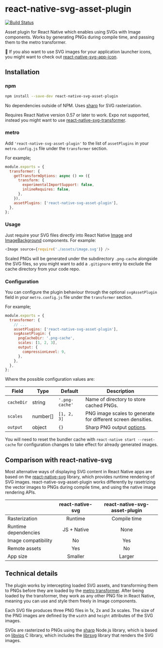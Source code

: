 # react-native-svg-asset-plugin

[![Build Status](https://travis-ci.org/aeirola/react-native-svg-asset-plugin.svg?branch=master)](https://travis-ci.org/aeirola/react-native-svg-asset-plugin)

Asset plugin for React Native which enables using SVGs with Image components. Works by generating PNGs during compile time, and passing them to the metro transformer.

:iphone: If you also want to use SVG images for your application launcher icons, you might want to check out [react-native-svg-app-icon](https://github.com/aeirola/react-native-svg-app-icon).

## Installation

### npm

```bash
npm install --save-dev react-native-svg-asset-plugin
```

No dependencies outside of NPM. Uses [sharp](https://github.com/lovell/sharp) for SVG rasterization.

Requires React Native version 0.57 or later to work. Expo not supported, instead you might want to use [react-native-svg-transformer](https://github.com/kristerkari/react-native-svg-transformer).

### metro

Add `'react-native-svg-asset-plugin'` to the list of `assetPlugins` in your `metro.config.js` file under the `transformer` section.

For example;

```javascript
module.exports = {
  transformer: {
    getTransformOptions: async () => ({
      transform: {
        experimentalImportSupport: false,
        inlineRequires: false,
      },
    }),
    assetPlugins: ['react-native-svg-asset-plugin'],
  },
};
```

### Usage

Just require your SVG files directly into React Native [Image](https://facebook.github.io/react-native/docs/image) and [ImageBackground](https://facebook.github.io/react-native/docs/imagebackground) components. For example:

```javascript
<Image source={require('./assets/image.svg')} />
```

Scaled PNGs will be generated under the subdirectory `.png-cache` alongside the SVG files, so you might want to add a `.gitignore` entry to exclude the cache directory from your code repo.


### Configuration

You can configure the plugin behaviour through the optional `svgAssetPlugin` field in your `metro.config.js` file under the `transformer` section.

For example;

```javascript
module.exports = {
  transformer: {
    // ...
    assetPlugins: ['react-native-svg-asset-plugin'],
    svgAssetPlugin: {
      pngCacheDir: '.png-cache',
      scales: [1, 2, 3],
      output: {
        compressionLevel: 9,
      },
    },
  },
};
```

Where the possible configuration values are:

| Field      | Type     | Default        | Description                       |
|------------|----------|----------------|-----------------------------------|
| `cacheDir` | string   | `'.png-cache'` | Name of directory to store cached PNGs. |
| `scales`   | number[] | `[1, 2, 3]`    | PNG image scales to generate for different screen densities. |
| `output`   | object   | `{}`           | Sharp PNG output [options](http://sharp.pixelplumbing.com/en/v0.22.1/api-output/#png). |

You will need to reset the bundler cache with `react-native start --reset-cache` for configuration changes to take effect for already generated images.


## Comparison with react-native-svg

Most alternative ways of displaying SVG content in React Native apps are based on the [react-native-svg](https://github.com/react-native-community/react-native-svg) library, which provides runtime rendering of SVG images. react-native-svg-asset-plugin works differently by rasetrizing the vector images to PNGs during compile time, and using the native image rendering APIs.

|                      |  react-native-svg  |  react-native-svg-asset-plugin  |
|----------------------|:------------------:|:-------------------------------:|
| Rasterization        |  Runtime           |  Compile time                   |
| Runtime dependencies |  JS + Native       |  None                           |
| Image compatibility  |  No                |  Yes                            |
| Remote assets        |  Yes               |  No                             |
| App size             |  Smaller           |  Larger                         |


## Technical details

The plugin works by intercepting loaded SVG assets, and transforming them to PNGs before they are loaded by the [metro transformer](https://facebook.github.io/metro/docs/en/concepts#transformation). After being loaded by the transformer, they work as any other PNG file in React Native, meaning you can use and style them freely in Image components.

Each SVG file produces three PNG files in 1x, 2x and 3x scales. The size of the PNG images are defined by the `width` and `height` attributes of the SVG images.

SVGs are rasterized to PNGs using the [sharp](https://github.com/lovell/sharp) Node.js library, which is based on [libvips](https://github.com/libvips/libvips) C library, which includes the [librsvg](https://github.com/GNOME/librsvg) library that renders the SVG images.
